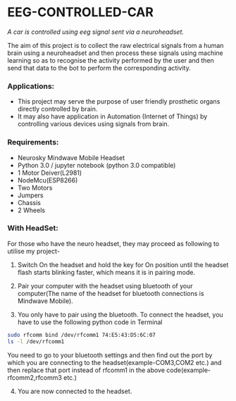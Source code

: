 # EEG-CONTROLLED-CAR
_A car is controlled using eeg signal sent via a neuroheadset._

The aim of this project is to collect the raw electrical signals from a human brain using a neuroheadset and then process these signals using machine learning so as to recognise the activity performed by the user and then send that data to the bot to perform the corresponding activity.

### Applications:
- This project may serve the purpose of user friendly prosthetic organs directly controlled by brain.
- It may also have application in Automation (Internet of Things) by controlling various devices using signals from brain.

### Requirements:

- Neurosky Mindwave Mobile Headset
- Python 3.0 / jupyter notebook (python 3.0 compatible)
- 1 Motor Deiver(L2981)
- NodeMcu(ESP8266)
- Two Motors
- Jumpers
- Chassis
- 2 Wheels

### With HeadSet:

For those who have the neuro headset, they may proceed as following to utilise my project-

1. Switch On the headset and hold the key for On position until the headset flash starts blinking faster, which means it is in pairing mode.

2. Pair your computer with the headset using bluetooth of your computer(The name of the headset for bluetooth connections is Mindwave Mobile).

3. You only have to pair using the bluetooth. To connect the headset, you have to use the following python code in Terminal

``` bash
sudo rfcomm bind /dev/rfcomm1 74:E5:43:D5:6C:07
ls -l /dev/rfcomm1
```

You need to go to your bluetooth settings and then find out the port by which you are connecting to the headset(example-COM3,COM2 etc.) and then replace that port instead of rfcomm1 in the above code(example- rfcomm2,rfcomm3 etc.)

4. You are now connected to the headset.


